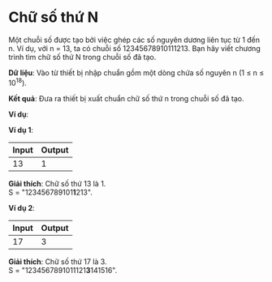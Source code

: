 # Chữ số thứ N

Một chuỗi số được tạo bởi việc ghép các số nguyên dương liên tục từ 1 đến n. Ví dụ, với n = 13, ta có chuỗi số 12345678910111213. Bạn hãy viết chương trình tìm chữ số thứ N trong chuỗi số đã tạo.

**Dữ liệu**: Vào từ thiết bị nhập chuẩn gồm một dòng chứa số nguyên n (1 ≤ n ≤ 10<sup>18</sup>).

**Kết quả**: Đưa ra thiết bị xuất chuẩn chữ số thứ n trong chuỗi số đã tạo.

**Ví dụ**:

**Ví dụ 1**:

| Input | Output |
|:------|:-------|
| 13 | 1 |

**Giải thích**: Chữ số thứ 13 là 1. <br> S = "123456789101**1**213".

**Ví dụ 2**:

| Input | Output |
|:------|:-------|
| 17 | 3 |

**Giải thích**: Chữ số thứ 17 là 3.<br> S = "1234567891011121**3**141516".